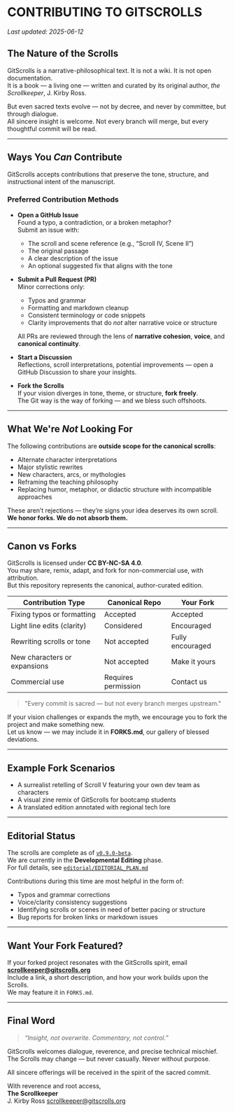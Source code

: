 # CONTRIBUTING TO GITSCROLLS

_Last updated: 2025-06-12_

## The Nature of the Scrolls

GitScrolls is a narrative-philosophical text. It is not a wiki. It is not open documentation.  
It is a book — a living one — written and curated by its original author, _the Scrollkeeper_, J. Kirby Ross.

But even sacred texts evolve — not by decree, and never by committee, but through dialogue.  
All sincere insight is welcome. Not every branch will merge, but every thoughtful commit will be read.

---

## Ways You _Can_ Contribute

GitScrolls accepts contributions that preserve the tone, structure, and instructional intent of the manuscript.

### Preferred Contribution Methods

- **Open a GitHub Issue**  
  Found a typo, a contradiction, or a broken metaphor?  
  Submit an issue with:
    - The scroll and scene reference (e.g., “Scroll IV, Scene II”)
    - The original passage
    - A clear description of the issue
    - An optional suggested fix that aligns with the tone

- **Submit a Pull Request (PR)**  
  Minor corrections only:
    - Typos and grammar
    - Formatting and markdown cleanup
    - Consistent terminology or code snippets
    - Clarity improvements that do _not_ alter narrative voice or structure

  All PRs are reviewed through the lens of **narrative cohesion**, **voice**, and **canonical continuity**.

- **Start a Discussion**  
  Reflections, scroll interpretations, potential improvements — open a GitHub Discussion to share your insights.

- **Fork the Scrolls**  
  If your vision diverges in tone, theme, or structure, **fork freely**.  
  The Git way is the way of forking — and we bless such offshoots.

---

## What We're _Not_ Looking For

The following contributions are **outside scope for the canonical scrolls**:

- Alternate character interpretations  
- Major stylistic rewrites  
- New characters, arcs, or mythologies  
- Reframing the teaching philosophy  
- Replacing humor, metaphor, or didactic structure with incompatible approaches

These aren’t rejections — they’re signs your idea deserves its own scroll.  
**We honor forks. We do not absorb them.**

---

## Canon vs Forks

GitScrolls is licensed under **CC BY-NC-SA 4.0**.  
You may share, remix, adapt, and fork for non-commercial use, with attribution.  
But this repository represents the canonical, author-curated edition.

| Contribution Type              | Canonical Repo | Your Fork         |
|-------------------------------|----------------|-------------------|
| Fixing typos or formatting    | Accepted       | Accepted          |
| Light line edits (clarity)    | Considered     | Encouraged        |
| Rewriting scrolls or tone     | Not accepted   | Fully encouraged  |
| New characters or expansions  | Not accepted   | Make it yours     |
| Commercial use                | Requires permission | Contact us     |

> "Every commit is sacred — but not every branch merges upstream."

If your vision challenges or expands the myth, we encourage you to fork the project and make something new.  
Let us know — we may include it in **FORKS.md**, our gallery of blessed deviations.

---

## Example Fork Scenarios

- A surrealist retelling of Scroll V featuring your own dev team as characters  
- A visual zine remix of GitScrolls for bootcamp students  
- A translated edition annotated with regional tech lore

---

## Editorial Status

The scrolls are complete as of [`v0.9.0-beta`](https://github.com/gitscrolls/gitscrolls/releases/tag/v0.9.0-beta).  
We are currently in the **Developmental Editing** phase.  
For full details, see [`editorial/EDITORIAL_PLAN.md`](./editorial/EDITORIAL_PLAN.md)

Contributions during this time are most helpful in the form of:

- Typos and grammar corrections  
- Voice/clarity consistency suggestions  
- Identifying scrolls or scenes in need of better pacing or structure  
- Bug reports for broken links or markdown issues

---

## Want Your Fork Featured?

If your forked project resonates with the GitScrolls spirit, email **<scrollkeeper@gitscrolls.org>**  
Include a link, a short description, and how your work builds upon the Scrolls.  
We may feature it in `FORKS.md`.

---

## Final Word

> *“Insight, not overwrite. Commentary, not control.”*

GitScrolls welcomes dialogue, reverence, and precise technical mischief.  
The Scrolls may change — but never casually. Never without purpose.

All sincere offerings will be received in the spirit of the sacred commit.

With reverence and root access,  
**The Scrollkeeper**  
J. Kirby Ross
<scrollkeeper@gitscrolls.org>
